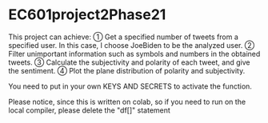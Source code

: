 # EC601project2Phase21
This project can achieve: ① Get a specified number of tweets from a specified user. In this case, I choose JoeBiden to be the analyzed user. ② Filter unimportant information such as symbols and numbers in the obtained tweets. ③ Calculate the subjectivity and polarity of each tweet, and give the sentiment. ④ Plot the plane distribution of polarity and subjectivity.

You need to put in your own KEYS AND SECRETS to activate the function.

Please notice, since this is written on colab, so if you need to run on the local compiler, please delete the "df[]" statement
